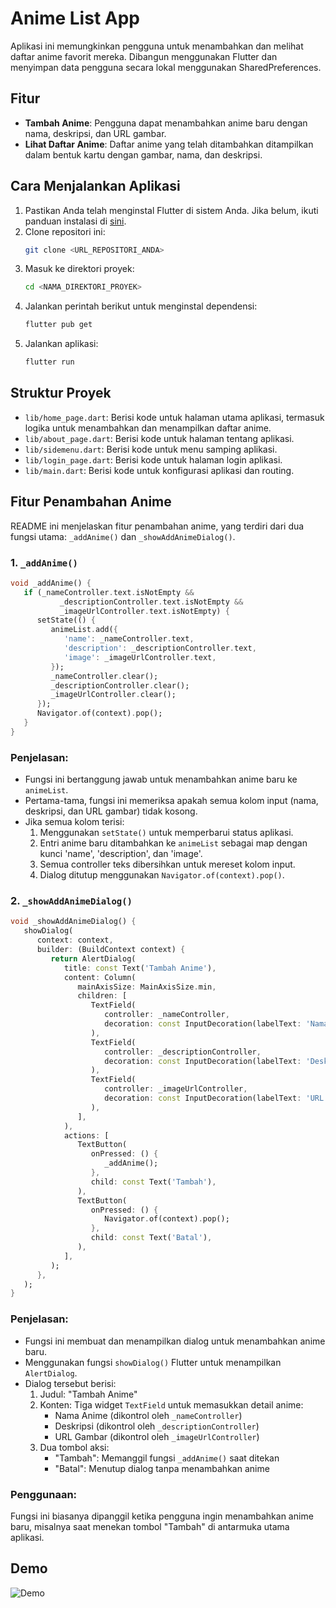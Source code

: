 # Anime List App

Aplikasi ini memungkinkan pengguna untuk menambahkan dan melihat daftar anime favorit mereka. Dibangun menggunakan Flutter dan menyimpan data pengguna secara lokal menggunakan SharedPreferences.

## Fitur

- **Tambah Anime**: Pengguna dapat menambahkan anime baru dengan nama, deskripsi, dan URL gambar.
- **Lihat Daftar Anime**: Daftar anime yang telah ditambahkan ditampilkan dalam bentuk kartu dengan gambar, nama, dan deskripsi.


## Cara Menjalankan Aplikasi

1. Pastikan Anda telah menginstal Flutter di sistem Anda. Jika belum, ikuti panduan instalasi di [sini](https://flutter.dev/docs/get-started/install).
2. Clone repositori ini:
    ```bash
    git clone <URL_REPOSITORI_ANDA>
    ```
3. Masuk ke direktori proyek:
    ```bash
    cd <NAMA_DIREKTORI_PROYEK>
    ```
4. Jalankan perintah berikut untuk menginstal dependensi:
    ```bash
    flutter pub get
    ```
5. Jalankan aplikasi:
    ```bash
    flutter run
    ```

## Struktur Proyek

- `lib/home_page.dart`: Berisi kode untuk halaman utama aplikasi, termasuk logika untuk menambahkan dan menampilkan daftar anime.
- `lib/about_page.dart`: Berisi kode untuk halaman tentang aplikasi.
- `lib/sidemenu.dart`: Berisi kode untuk menu samping aplikasi.
- `lib/login_page.dart`: Berisi kode untuk halaman login aplikasi.
- `lib/main.dart`: Berisi kode untuk konfigurasi aplikasi dan routing.


## Fitur Penambahan Anime


README ini menjelaskan fitur penambahan anime, yang terdiri dari dua fungsi utama: `_addAnime()` dan `_showAddAnimeDialog()`.

### 1. `_addAnime()`

```dart
void _addAnime() {
   if (_nameController.text.isNotEmpty &&
           _descriptionController.text.isNotEmpty &&
           _imageUrlController.text.isNotEmpty) {
      setState(() {
         animeList.add({
            'name': _nameController.text,
            'description': _descriptionController.text,
            'image': _imageUrlController.text,
         });
         _nameController.clear();
         _descriptionController.clear();
         _imageUrlController.clear();
      });
      Navigator.of(context).pop();
   }
}
```

### Penjelasan:

- Fungsi ini bertanggung jawab untuk menambahkan anime baru ke `animeList`.
- Pertama-tama, fungsi ini memeriksa apakah semua kolom input (nama, deskripsi, dan URL gambar) tidak kosong.
- Jika semua kolom terisi:
   1. Menggunakan `setState()` untuk memperbarui status aplikasi.
   2. Entri anime baru ditambahkan ke `animeList` sebagai map dengan kunci 'name', 'description', dan 'image'.
   3. Semua controller teks dibersihkan untuk mereset kolom input.
   4. Dialog ditutup menggunakan `Navigator.of(context).pop()`.

### 2. `_showAddAnimeDialog()`

```dart
void _showAddAnimeDialog() {
   showDialog(
      context: context,
      builder: (BuildContext context) {
         return AlertDialog(
            title: const Text('Tambah Anime'),
            content: Column(
               mainAxisSize: MainAxisSize.min,
               children: [
                  TextField(
                     controller: _nameController,
                     decoration: const InputDecoration(labelText: 'Nama Anime'),
                  ),
                  TextField(
                     controller: _descriptionController,
                     decoration: const InputDecoration(labelText: 'Deskripsi'),
                  ),
                  TextField(
                     controller: _imageUrlController,
                     decoration: const InputDecoration(labelText: 'URL Gambar'),
                  ),
               ],
            ),
            actions: [
               TextButton(
                  onPressed: () {
                     _addAnime();
                  },
                  child: const Text('Tambah'),
               ),
               TextButton(
                  onPressed: () {
                     Navigator.of(context).pop();
                  },
                  child: const Text('Batal'),
               ),
            ],
         );
      },
   );
}
```

### Penjelasan:

- Fungsi ini membuat dan menampilkan dialog untuk menambahkan anime baru.
- Menggunakan fungsi `showDialog()` Flutter untuk menampilkan `AlertDialog`.
- Dialog tersebut berisi:
   1. Judul: "Tambah Anime"
   2. Konten: Tiga widget `TextField` untuk memasukkan detail anime:
      - Nama Anime (dikontrol oleh `_nameController`)
      - Deskripsi (dikontrol oleh `_descriptionController`)
      - URL Gambar (dikontrol oleh `_imageUrlController`)
   3. Dua tombol aksi:
      - "Tambah": Memanggil fungsi `_addAnime()` saat ditekan
      - "Batal": Menutup dialog tanpa menambahkan anime

### Penggunaan:

Fungsi ini biasanya dipanggil ketika pengguna ingin menambahkan anime baru, misalnya saat menekan tombol "Tambah" di antarmuka utama aplikasi.

## Demo
![Demo](demo.gif)






